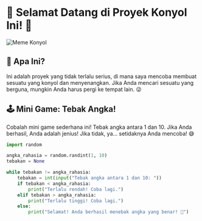 # 🎉 Selamat Datang di Proyek Konyol Ini! 🎉

![Meme Konyol](https://i.pinimg.com/originals/3e/5c/4e/3e5c4e1c1c1b1c1b1c1b1c1b1c1b1c1.jpg)

## 🤔 Apa Ini?

Ini adalah proyek yang tidak terlalu serius, di mana saya mencoba membuat sesuatu yang konyol dan menyenangkan. Jika Anda mencari sesuatu yang berguna, mungkin Anda harus pergi ke tempat lain. 😜

## 🕹️ Mini Game: Tebak Angka!

Cobalah mini game sederhana ini! Tebak angka antara 1 dan 10. Jika Anda berhasil, Anda adalah jenius! Jika tidak, ya... setidaknya Anda mencoba! 😅

```python
import random

angka_rahasia = random.randint(1, 10)
tebakan = None

while tebakan != angka_rahasia:
    tebakan = int(input("Tebak angka antara 1 dan 10: "))
    if tebakan < angka_rahasia:
        print("Terlalu rendah! Coba lagi.")
    elif tebakan > angka_rahasia:
        print("Terlalu tinggi! Coba lagi.")
    else:
        print("Selamat! Anda berhasil menebak angka yang benar! 🎉")
